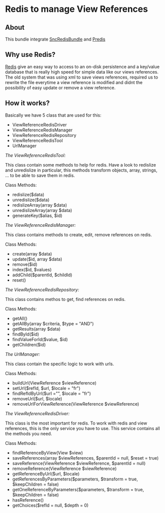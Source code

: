 # Redis to manage View References

## About

This bundle integrate [SncRedisBundle](https://github.com/snc/SncRedisBundle) and [Predis](https://github.com/nrk/predis)

## Why use Redis?

[Redis](http://redis.io/) give an easy way to access to an on-disk persistence and a key/value database that is really high speed for simple data like our views references.
The old system that was using xml to save views references, required us to rewrite the file everytime a view reference is modified and didnt the possibility of easy update or remove a view reference.

## How it works?

Basically we have 5 class that are used for this:
- ViewReferenceRedisDriver
- ViewReferenceRedisManager
- ViewReferenceRedisRepository
- ViewReferenceRedisTool
- UrlManager


_The ViewReferenceRedisTool:_

This class contain some methods to help for redis.
Have a look to redislize and unredislize in particular, this methods transform objects, array, strings, ... to be able to save them in redis.

Class Methods:
- redislize($data)
- unredislize($data)
- redislizeArray(array $data)
- unredislizeArray(array $data)
- generateKey($alias, $id)


_The ViewReferenceRedisManager:_

This class contains methods to create, edit, remove references on redis.

Class Methods:
- create(array $data)
- update($id, array $data)
- remove($id)
- index($id, $values)
- addChild($parentId, $childId)
- reset()


_The ViewReferenceRedisRepository:_

This class contains methos to get, find references on redis.

Class Methods:
- getAll()
- getAllBy(array $criteria, $type = "AND")
- getResults(array $data)
- findById($id)
- findValueForId($value, $id)
- getChildren($id)


_The UrlManager:_

This class contain the specific logic to work with urls.

Class Methods:
- buildUrl(ViewReference $viewReference)
- setUrl($refId, $url, $locale = "fr")
- findRefIdByUrl($url ="", $locale = "fr")
- removeUrl($url, $locale)
- removeUrlForViewReference(ViewReference $viewReference)


_The ViewReferenceRedisDriver:_

This class is the most important for redis. To work with redis and view references, this is the only service you have to use.
This service contains all the methods you need.

Class Methods:

- findReferenceByView(View $view)
- saveReferences(array $viewReferences, $parentId = null, $reset = true)
- saveReference(ViewReference $viewReference, $parentId = null)
- removeReference(ViewReference $viewReference)
- getReferenceByUrl($url, $locale)
- getReferencesByParameters($parameters, $transform = true, $keepChildren = false)
- getOneReferenceByParameters($parameters, $transform = true, $keepChildren = false)
- hasReference()
- getChoices($refId = null, $depth = 0)